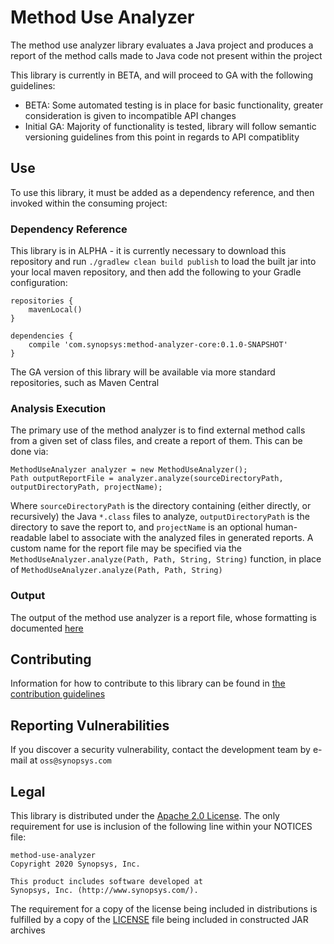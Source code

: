 # Method Use Analyzer

The method use analyzer library evaluates a Java project and produces a report of the method calls made to Java code not present within the project

This library is currently in BETA, and will proceed to GA with the following guidelines:
- BETA: Some automated testing is in place for basic functionality, greater consideration is given to incompatible API changes
- Initial GA: Majority of functionality is tested, library will follow semantic versioning guidelines from this point in regards to API compatiblity

## Use

To use this library, it must be added as a dependency reference, and then invoked within the consuming project:

### Dependency Reference

This library is in ALPHA - it is currently necessary to download this repository and run `./gradlew clean build publish` to load the built jar into your local maven repository, and then add the following to your Gradle configuration:

```
repositories {
    mavenLocal()
}

dependencies {
	compile 'com.synopsys:method-analyzer-core:0.1.0-SNAPSHOT'
}
```

The GA version of this library will be available via more standard repositories, such as Maven Central

### Analysis Execution

The primary use of the method analyzer is to find external method calls from a given set of class files, and create a report of them. This can be done via:

```
MethodUseAnalyzer analyzer = new MethodUseAnalyzer();
Path outputReportFile = analyzer.analyze(sourceDirectoryPath, outputDirectoryPath, projectName);
```

Where `sourceDirectoryPath` is the directory containing (either directly, or recursively) the Java `*.class` files to analyze, `outputDirectoryPath` is the directory to save the report to, and `projectName` is an optional human-readable label to associate with the analyzed files in generated reports. A custom name for the report file may be specified via the `MethodUseAnalyzer.analyze(Path, Path, String, String)` function, in place of `MethodUseAnalyzer.analyze(Path, Path, String)`

### Output

The output of the method use analyzer is a report file, whose formatting is documented [here](./docs/REPORT_FORMAT.md)

## Contributing

Information for how to contribute to this library can be found in [the contribution guidelines](./docs/CONTRIBUTING.md)

## Reporting Vulnerabilities

If you discover a security vulnerability, contact the development team by e-mail at `oss@synopsys.com`

## Legal

This library is distributed under the [Apache 2.0 License](https://www.apache.org/licenses/LICENSE-2.0). The only requirement for use is inclusion of the following line within your NOTICES file:

```
method-use-analyzer
Copyright 2020 Synopsys, Inc.

This product includes software developed at
Synopsys, Inc. (http://www.synopsys.com/).
```

The requirement for a copy of the license being included in distributions is fulfilled by a copy of the [LICENSE](./LICENSE) file being included in constructed JAR archives

